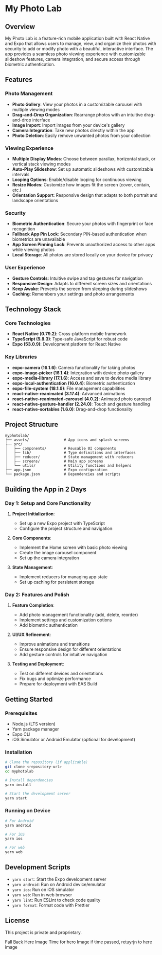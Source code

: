 # My Photo Lab

## Overview

My Photo Lab is a feature-rich mobile application built with React Native and Expo that allows users to manage, view, and organize their photos with security to add or modify photo with a beautiful, interactive interface. The app provides a seamless photo viewing experience with customizable slideshow features, camera integration, and secure access through biometric authentication.

## Features

### Photo Management
- **Photo Gallery**: View your photos in a customizable carousel with multiple viewing modes
- **Drag-and-Drop Organization**: Rearrange photos with an intuitive drag-and-drop interface
- **Image Import**: Import images from your device's gallery
- **Camera Integration**: Take new photos directly within the app
- **Photo Deletion**: Easily remove unwanted photos from your collection

### Viewing Experience
- **Multiple Display Modes**: Choose between parallax, horizontal stack, or vertical stack viewing modes
- **Auto-Play Slideshow**: Set up automatic slideshows with customizable intervals
- **Looping Options**: Enable/disable looping for continuous viewing
- **Resize Modes**: Customize how images fit the screen (cover, contain, etc.)
- **Orientation Support**: Responsive design that adapts to both portrait and landscape orientations

### Security
- **Biometric Authentication**: Secure your photos with fingerprint or face recognition
- **Fallback App Pin Lock**: Secondary PIN-based authentication when biometrics are unavailable
- **App Screen Pinning Lock**: Prevents unauthorized access to other apps while viewing photos
- **Local Storage**: All photos are stored locally on your device for privacy

### User Experience
- **Gesture Controls**: Intuitive swipe and tap gestures for navigation
- **Responsive Design**: Adapts to different screen sizes and orientations
- **Keep Awake**: Prevents the screen from sleeping during slideshows
- **Caching**: Remembers your settings and photo arrangements

## Technology Stack

### Core Technologies
- **React Native (0.79.2)**: Cross-platform mobile framework
- **TypeScript (5.8.3)**: Type-safe JavaScript for robust code
- **Expo (53.0.9)**: Development platform for React Native

### Key Libraries
- **expo-camera (16.1.6)**: Camera functionality for taking photos
- **expo-image-picker (16.1.4)**: Integration with device photo gallery
- **expo-media-library (17.1.6)**: Access and save to device media library
- **expo-local-authentication (16.0.4)**: Biometric authentication
- **expo-file-system (18.1.9)**: File management capabilities
- **react-native-reanimated (3.17.4)**: Advanced animations
- **react-native-reanimated-carousel (4.0.2)**: Animated photo carousel
- **react-native-gesture-handler (2.24.0)**: Touch and gesture handling
- **react-native-sortables (1.6.0)**: Drag-and-drop functionality

## Project Structure

```
myphotolab/
├── assets/                # App icons and splash screens
├── src/
│   ├── components/        # Reusable UI components
│   ├── lib/               # Type definitions and interfaces
│   ├── reducer/           # State management with reducers
│   ├── screens/           # Main app screens
│   └── utils/             # Utility functions and helpers
├── app.json               # Expo configuration
└── package.json           # Dependencies and scripts
```

## Building the App in 2 Days

### Day 1: Setup and Core Functionality

1. **Project Initialization**:
   - Set up a new Expo project with TypeScript
   - Configure the project structure and navigation

2. **Core Components**:
   - Implement the Home screen with basic photo viewing
   - Create the image carousel component
   - Set up the camera integration

3. **State Management**:
   - Implement reducers for managing app state
   - Set up caching for persistent storage

### Day 2: Features and Polish

1. **Feature Completion**:
   - Add photo management functionality (add, delete, reorder)
   - Implement settings and customization options
   - Add biometric authentication

2. **UI/UX Refinement**:
   - Improve animations and transitions
   - Ensure responsive design for different orientations
   - Add gesture controls for intuitive navigation

3. **Testing and Deployment**:
   - Test on different devices and orientations
   - Fix bugs and optimize performance
   - Prepare for deployment with EAS Build

## Getting Started

### Prerequisites
- Node.js (LTS version)
- Yarn package manager
- Expo CLI
- iOS Simulator or Android Emulator (optional for development)

### Installation

```bash
# Clone the repository (if applicable)
git clone <repository-url>
cd myphotolab

# Install dependencies
yarn install

# Start the development server
yarn start
```

### Running on Device

```bash
# For Android
yarn android

# For iOS
yarn ios

# For web
yarn web
```

## Development Scripts

- `yarn start`: Start the Expo development server
- `yarn android`: Run on Android device/emulator
- `yarn ios`: Run on iOS simulator
- `yarn web`: Run in web browser
- `yarn lint`: Run ESLint to check code quality
- `yarn format`: Format code with Prettier

## License

This project is private and proprietary.

Fall Back
Here Image 
Time for hero Image
if time passed, retuyrjn to here image